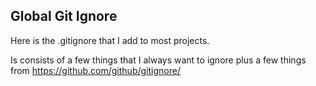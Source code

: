 ## Global Git Ignore
Here is the .gitignore that I add to most projects. 

Is consists of a few things that I always want to ignore plus a few things from https://github.com/github/gitignore/
